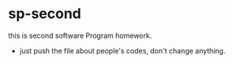 # sp-second
this is second software Program homework.
* just push the file about people's codes, don't change anything.
